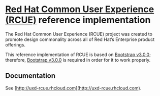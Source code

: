 # [Red Hat Common User Experience (RCUE)](http://uxd-rcue.rhcloud.com) reference implementation

The Red Hat Common User Experience (RCUE) project was created to promote design commonality across all of Red Hat’s Enterprise product offerings.

This reference implementation of RCUE is based on [Bootstrap v3.0.0](http://getbootstrap.com/); therefore, [Bootstrap v3.0.0](http://getbootstrap.com/) is required in order for it to work properly.

## Documentation

See [http://uxd-rcue.rhcloud.com](http://uxd-rcue.rhcloud.com).

